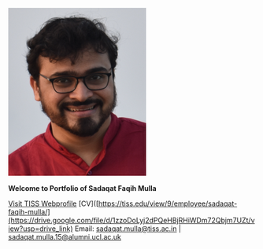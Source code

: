 ![Sadaqat Faqih Mulla](/assets/image/sadaqat-mulla.png)

**Welcome to Portfolio of Sadaqat Faqih Mulla**

[Visit TISS Webprofile](https://tiss.edu/view/9/employee/sadaqat-faqih-mulla/)
[CV]([https://tiss.edu/view/9/employee/sadaqat-faqih-mulla/](https://drive.google.com/file/d/1zzoDoLyj2dPQeHBjRHiWDm72Qbjm7UZt/view?usp=drive_link)
Email: sadaqat.mulla@tiss.ac.in | sadaqat.mulla.15@alumni.ucl.ac.uk
